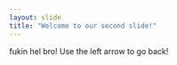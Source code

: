 ```yaml
---
layout: slide
title: "Welcome to our second slide!"
---
```

fukin hel bro!
Use the left arrow to go back!
